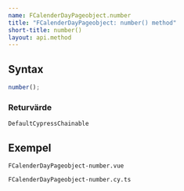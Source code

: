 ```yaml
---
name: FCalenderDayPageobject.number
title: "FCalenderDayPageobject: number() method"
short-title: number()
layout: api.method
---
```


## Syntax

```ts nocompile nolint
number();
```

### Returvärde

`DefaultCypressChainable`

## Exempel

```import static
FCalenderDayPageobject-number.vue
```

```import
FCalenderDayPageobject-number.cy.ts
```

